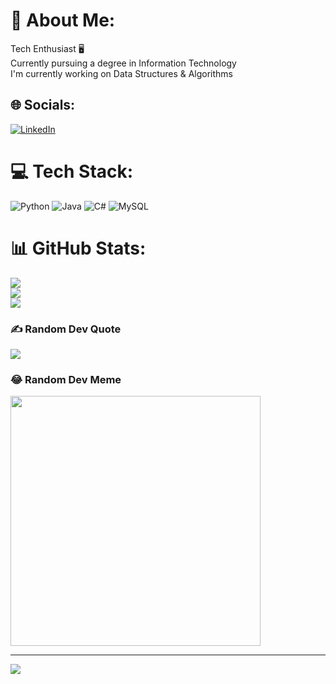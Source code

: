 # 💫 About Me:
Tech Enthusiast 🖥️<br>Currently pursuing a degree in Information Technology<br>I'm currently working on Data Structures & Algorithms <br>


## 🌐 Socials:
[![LinkedIn](https://img.shields.io/badge/LinkedIn-%230077B5.svg?logo=linkedin&logoColor=white)](https://linkedin.com/in/https://www.linkedin.com/in/ahmedbahattab/) 

# 💻 Tech Stack:
![Python](https://img.shields.io/badge/python-3670A0?style=for-the-badge&logo=python&logoColor=ffdd54) ![Java](https://img.shields.io/badge/java-%23ED8B00.svg?style=for-the-badge&logo=openjdk&logoColor=white) ![C#](https://img.shields.io/badge/c%23-%23239120.svg?style=for-the-badge&logo=csharp&logoColor=white) ![MySQL](https://img.shields.io/badge/mysql-%2300000f.svg?style=for-the-badge&logo=mysql&logoColor=white)
# 📊 GitHub Stats:
![](https://github-readme-stats.vercel.app/api?username=ahmedbahattab&theme=dark&hide_border=false&include_all_commits=false&count_private=false)<br/>
![](https://github-readme-streak-stats.herokuapp.com/?user=ahmedbahattab&theme=dark&hide_border=false)<br/>
![](https://github-readme-stats.vercel.app/api/top-langs/?username=ahmedbahattab&theme=dark&hide_border=false&include_all_commits=false&count_private=false&layout=compact)

### ✍️ Random Dev Quote
![](https://quotes-github-readme.vercel.app/api?type=horizontal&theme=radical)

### 😂 Random Dev Meme
<img src='https://randommeme-five.vercel.app/' style="height: 400px;"/>

---
[![](https://visitcount.itsvg.in/api?id=ahmedbahattab&icon=0&color=0)](https://visitcount.itsvg.in)

<!-- Proudly created with GPRM ( https://gprm.itsvg.in ) -->
